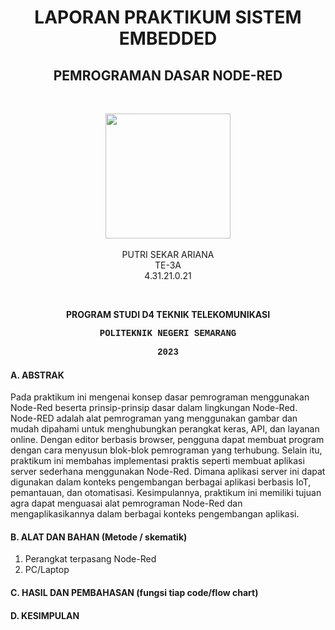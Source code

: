 <h1 align="center">LAPORAN PRAKTIKUM SISTEM EMBEDDED</h1>
<h2 align="center"> PEMROGRAMAN DASAR NODE-RED </h2>
<br>
<p align="center">
  <img src="https://en.polines.ac.id/images/logo_bw.jpg" width="200" height="200">
<br>
<br>PUTRI SEKAR ARIANA
<br>TE-3A
<br>4.31.21.0.21</p>
<br>
<b><p align="center">PROGRAM STUDI D4 TEKNIK TELEKOMUNIKASI</p>
<p style="font-family:courier;" align="center">POLITEKNIK NEGERI SEMARANG</p>
<p style="font-family:courier;" align="center">2023</p></b> 

#### A. ABSTRAK
Pada praktikum ini mengenai konsep dasar pemrograman menggunakan Node-Red beserta prinsip-prinsip dasar dalam lingkungan Node-Red. Node-RED adalah alat pemrograman yang menggunakan gambar dan mudah dipahami untuk menghubungkan perangkat keras, API, dan layanan online. Dengan editor berbasis browser, pengguna dapat membuat program dengan cara menyusun blok-blok pemrograman yang terhubung. Selain itu, praktikum ini membahas implementasi praktis seperti membuat aplikasi server sederhana menggunakan Node-Red. Dimana aplikasi server ini dapat digunakan dalam konteks pengembangan berbagai aplikasi berbasis IoT, pemantauan, dan otomatisasi. Kesimpulannya, praktikum ini memiliki tujuan agra dapat menguasai alat pemrograman Node-Red dan mengaplikasikannya dalam berbagai konteks pengembangan aplikasi.

#### B. ALAT DAN BAHAN (Metode / skematik)
1) Perangkat terpasang Node-Red
2) PC/Laptop
   
#### C. HASIL DAN PEMBAHASAN (fungsi tiap code/flow chart)

#### D. KESIMPULAN




